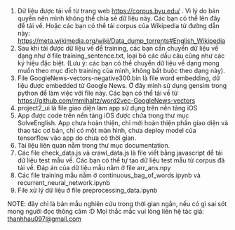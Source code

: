 1. Dữ liệu được tải về từ trang web https://corpus.byu.edu/ . Vì lý do bản quyền nên mình không thể chia sẻ dữ liệu này. Các bạn có thể lên đây để tải về. Hoặc các bạn có thể tải corpus của Wikipedia từ đường dẫn này: https://meta.wikimedia.org/wiki/Data_dump_torrents#English_Wikipedia
2. Sau khi tải được dữ liệu về để training, các bạn cần chuyển dữ liệu về dạng như ở file training_sentence.txt, loại bỏ các dấu câu cũng như các ký hiệu đặc biệt. (Lưu ý: các bạn có thể chuyển dữ liệu về dạng mong muốn theo mục đích training của mình, không bắt buộc theo dạng này).
3. File GoogleNews-vectors-negative300.bin là file word embedding, dữ liệu được embedded từ Google News. Ở đây mình sử dụng gensim trong python để làm việc với file này. Các bạn có thể tải về từ https://github.com/mmihaltz/word2vec-GoogleNews-vectors
4. project2_ui là file giao diện làm app sử dụng trên nền tảng iOS
5. App được code trên nền tảng iOS được chứa trong thư mục SolveEnglish. App chưa hoàn thiện, chỉ mới hoàn thiện phần giao diện và thao tác cơ bản, chỉ có một màn hình, chưa deploy model của tensorflow vào app do chưa có thời gian.
6. Tài liệu liên quan nằm trong thư mục documentation.
7. Các file check_data.js và crawl_data.js là file viết bằng javascript để tải dữ liệu test mẫu về. Các bạn có thể tự tạo dữ liệu test mẫu từ corpus đã tải về. Đáp án của dữ liệu mẫu nằm ở file arr_ans.npy
8. Các file training mẫu nằm ở continuous_bag_of_words.ipynb và recurrent_neural_network.ipynb
9. File xử lý dữ liệu ở file preprocessing_data.ipynb


NOTE: đây chỉ là bản mẫu nghiên cứu trong thời gian ngắn, nếu có gì sai sót mong người đọc thông cảm :D Mọi thắc mắc vui lòng liên hệ tác giả: thanhhau097@gmail.com


